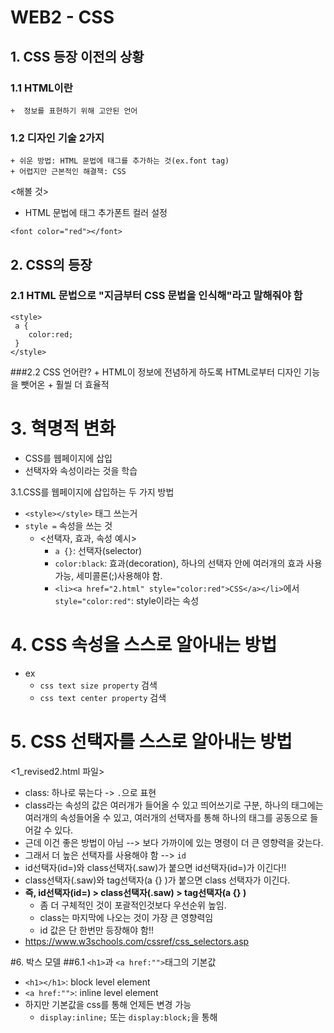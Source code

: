# WEB2 - CSS
## 1. CSS 등장 이전의 상황
### 1.1 HTML이란
	+  정보를 표현하기 위해 고안된 언어
### 1.2 디자인 기술 2가지
	+ 쉬운 방법: HTML 문법에 태그를 추가하는 것(ex.font tag)
	+ 어렵지만 근본적인 해결책: CSS
<해볼 것>
- HTML 문법에 태그 추가폰트 컬러 설정
```
<font color="red"></font>
```


## 2. CSS의 등장
### 2.1 HTML 문법으로 "지금부터 CSS 문법을 인식해"라고 말해줘야 함 
```
<style>
 a {
 	color:red;
 }
</style>
```
###2.2 CSS 언어란?
	+ HTML이 정보에 전념하게 하도록 HTML로부터 디자인 기능을 뺏어온 
	+ 훨씰 더 효율적

# 3. 혁명적 변화
- CSS를 웹페이지에 삽입
- 선택자와 속성이라는 것을 학습

3.1.CSS를 웹페이지에 삽입하는 두 가지 방법
- `<style></style>` 태그 쓰는거
- `style =` 속성을 쓰는 것
	+ <선택자, 효과, 속성 예시>
		+ `a {}`: 선택자(selector)
		+ `color:black`: 효과(decoration), 하나의 선택자 안에 여러개의 효과 사용 가능, 세미콜론(;)사용해야 함.
		+ `<li><a href="2.html" style="color:red">CSS</a></li>`에서 `style="color:red"`: style이라는 속성

# 4. CSS 속성을 스스로 알아내는 방법
- ex
	+ `css text size property` 검색
	+ `css text center property` 검색



# 5. CSS 선택자를 스스로 알아내는 방법
<1_revised2.html 파일>
- class: 하나로 묶는다 -> `.`으로 표현
- class라는 속성의 값은 여러개가 들어올 수 있고 띄어쓰기로 구분, 
하나의 태그에는 여러개의 속성들어올 수 있고, 여러개의 선택자를 통해 하나의 태그를 공동으로 들어갈 수 있다.
- 근데 이건 좋은 방법이 아님 --> 보다 가까이에 있는 명령이 더 큰 영향력을 갖는다.
- 그래서 더 높은 선택자를 사용해야 함 --> `id`
- id선택자(id=)와 class선택자(.saw)가 붙으면 id선택자(id=)가 이긴다!!
- class선택자(.saw)와 tag선택자(a {} )가 붙으면 class 선택자가 이긴다.
- **즉, id선택자(id=) > class선택자(.saw) >  tag선택자(a {} )**
	+ 좀 더 구체적인 것이 포괄적인것보다 우선순위 높임.
	+ class는 마지막에 나오는 것이 가장 큰 영향력임
	+ id 값은 단 한번만 등장해야 함!!
- https://www.w3schools.com/cssref/css_selectors.asp

#6. 박스 모델
##6.1 `<h1>`과 `<a href:"">`태그의 기본값
- `<h1></h1>`: block level element
- `<a href:"">`: inline level element
- 하지만 기본값을 css를 통해 언제든 변경 가능
	+ `display:inline;` 또는 `display:block;`을 통해
